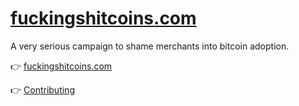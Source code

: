 # [fuckingshitcoins.com](https://fuckingshitcoins.com/)

A very serious campaign to shame merchants into bitcoin adoption.

👉 [fuckingshitcoins.com](https://fuckingshitcoins.com/)

👉 [Contributing](https://github.com/fuckingshitcoins/fuckingshitcoins.github.io/blob/master/CONTRIBUTING.md)
